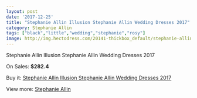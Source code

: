 ```yaml
---
layout: post
date: '2017-12-25'
title: "Stephanie Allin Illusion Stephanie Allin Wedding Dresses 2017"
category: Stephanie Allin
tags: ["black","little","wedding","stephanie","rosy"]
image: http://img.hectodress.com/20141-thickbox_default/stephanie-allin-illusion-stephanie-allin-wedding-dresses-2013.jpg
---
```

Stephanie Allin Illusion Stephanie Allin Wedding Dresses 2017

On Sales: **$282.4**
<a href="https://www.hectodress.com/stephanie-allin/9346-stephanie-allin-illusion-stephanie-allin-wedding-dresses-2013.html"><amp-img layout="responsive" width="600" height="600" src="//img.hectodress.com/20141-thickbox_default/stephanie-allin-illusion-stephanie-allin-wedding-dresses-2013.jpg" alt="Stephanie Allin Illusion Stephanie Allin Wedding Dresses 2017 0" /></a>
<a href="https://www.hectodress.com/stephanie-allin/9346-stephanie-allin-illusion-stephanie-allin-wedding-dresses-2013.html"><amp-img layout="responsive" width="600" height="600" src="//img.hectodress.com/20142-thickbox_default/stephanie-allin-illusion-stephanie-allin-wedding-dresses-2013.jpg" alt="Stephanie Allin Illusion Stephanie Allin Wedding Dresses 2017 1" /></a>

Buy it: [Stephanie Allin Illusion Stephanie Allin Wedding Dresses 2017](https://www.hectodress.com/stephanie-allin/9346-stephanie-allin-illusion-stephanie-allin-wedding-dresses-2013.html "Stephanie Allin Illusion Stephanie Allin Wedding Dresses 2017")

View more: [Stephanie Allin](https://www.hectodress.com/154-stephanie-allin "Stephanie Allin")